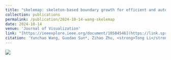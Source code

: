 ```yaml
---
title: "skelemap: skeleton-based boundary growth for efficient and automated cartogram generation"
collection: publications
permalink: /publication/2024-10-14-wang-skelemap
date: 2024-10-14
venue: 'Journal of Visualization'
link: "[https://ieeexplore.ieee.org/document/10584546](https://link.springer.com/article/10.1007/s12650-024-01031-8)"
citation: 'Yunchao Wang, Guodao Sun*, Zihao Zhu, <strong>Tong Li</strong> and Ronghua Liang. <em> jov, 2024</em>'
---
```


<img src="/images/Skelemap.png" />
